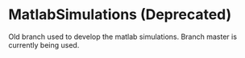 # MatlabSimulations (Deprecated)
Old branch used to develop the matlab simulations. Branch master is currently being used.
